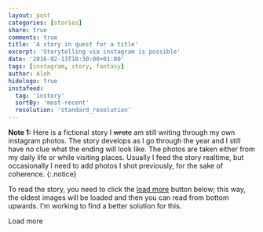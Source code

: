 ```yaml
---
layout: post
categories: [stories]
share: true
comments: true
title: 'A story in quest for a title'
excerpt: 'Storytelling via instagram is possible'
date: '2016-02-13T18:30:00+01:00'
tags: [instagram, story, fantasy]
author: Aleh
hidelogo: true
instafeed:
  tag: 'instory'
  sortBy: 'most-recent'
  resolution: 'standard_resolution'
---
```

**Note 1:** Here is a fictional story I <s>wrote</s> am still writing through my own instagram photos. The story develops as I go through the year and I still have no clue what the ending will look like. The photos are taken either from my daily life or while visiting places. Usually I feed the story realtime, but occasionally I need to add photos I shot previously, for the sake of coherence.
{:.notice}

To read the story, you need to click the [load more](#instafeed-load-more) button below; this way, the oldest images will be loaded and then you can read from bottom upwards. I'm working to find a better solution for this.

<div id="instafeed"></div>
<div class="pagination"><a id="instafeed-load-more" class="btn" role="button">Load more</a></div>